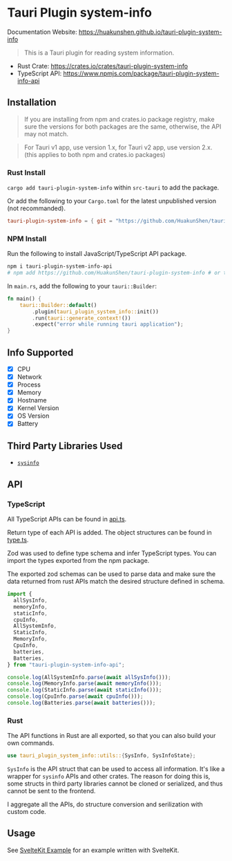 # Tauri Plugin system-info

Documentation Website: https://huakunshen.github.io/tauri-plugin-system-info

> This is a Tauri plugin for reading system information.

- Rust Crate: https://crates.io/crates/tauri-plugin-system-info
- TypeScript API: https://www.npmjs.com/package/tauri-plugin-system-info-api

## Installation

> If you are installing from npm and crates.io package registry, make sure the versions for both packages are the same, otherwise, the API may not match.

> For Tauri v1 app, use version 1.x, for Tauri v2 app, use version 2.x. (this applies to both npm and crates.io packages)

### Rust Install

`cargo add tauri-plugin-system-info` within `src-tauri` to add the package.

Or add the following to your `Cargo.toml` for the latest unpublished version (not recommanded).

```toml
tauri-plugin-system-info = { git = "https://github.com/HuakunShen/tauri-plugin-system-info", branch = "v1" } # use v2 branch for Tauri v2 plugin
```

### NPM Install

Run the following to install JavaScript/TypeScript API package.

```bash
npm i tauri-plugin-system-info-api
# npm add https://github.com/HuakunShen/tauri-plugin-system-info # or this for latest unpublished version (not recommended)
```

In `main.rs`, add the following to your `tauri::Builder`:

```rust
fn main() {
    tauri::Builder::default()
        .plugin(tauri_plugin_system_info::init())
        .run(tauri::generate_context!())
        .expect("error while running tauri application");
}
```

## Info Supported

- [x] CPU
- [x] Network
- [x] Process
- [x] Memory
- [x] Hostname
- [x] Kernel Version
- [x] OS Version
- [x] Battery

## Third Party Libraries Used

- [`sysinfo`](https://crates.io/crates/sysinfo)

## API

### TypeScript

All TypeScript APIs can be found in [api.ts](./webview-src/api.ts).

Return type of each API is added. The object structures can be found in [type.ts](./webview-src/type.ts).

Zod was used to define type schema and infer TypeScript types. You can import the types exported from the npm package.

The exported zod schemas can be used to parse data and make sure the data returned from rust APIs match the desired structure defined in schema.

```typescript
import {
  allSysInfo,
  memoryInfo,
  staticInfo,
  cpuInfo,
  AllSystemInfo,
  StaticInfo,
  MemoryInfo,
  CpuInfo,
  batteries,
  Batteries,
} from "tauri-plugin-system-info-api";

console.log(AllSystemInfo.parse(await allSysInfo()));
console.log(MemoryInfo.parse(await memoryInfo()));
console.log(StaticInfo.parse(await staticInfo()));
console.log(CpuInfo.parse(await cpuInfo()));
console.log(Batteries.parse(await batteries()));
```

### Rust

The API functions in Rust are all exported, so that you can also build your own commands.

```rust
use tauri_plugin_system_info::utils::{SysInfo, SysInfoState};
```

`SysInfo` is the API struct that can be used to access all information. It's like a wrapper for `sysinfo` APIs and other crates. The reason for doing this is, some structs in third party libraries cannot be cloned or serialized, and thus cannot be sent to the frontend.

I aggregate all the APIs, do structure conversion and serilization with custom code.

## Usage

See [SvelteKit Example](./examples/sveltekit/README.md) for an example written with SvelteKit.
